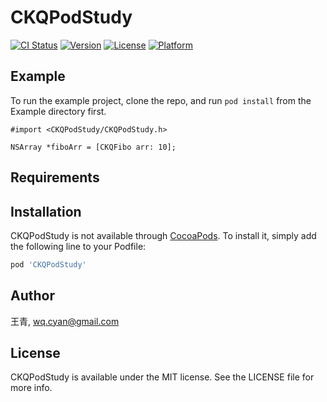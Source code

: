 # CKQPodStudy

[![CI Status](https://img.shields.io/travis/王青/CKQPodStudy.svg?style=flat)](https://travis-ci.org/王青/CKQPodStudy)
[![Version](https://img.shields.io/cocoapods/v/CKQPodStudy.svg?style=flat)](https://cocoapods.org/pods/CKQPodStudy)
[![License](https://img.shields.io/cocoapods/l/CKQPodStudy.svg?style=flat)](https://cocoapods.org/pods/CKQPodStudy)
[![Platform](https://img.shields.io/cocoapods/p/CKQPodStudy.svg?style=flat)](https://cocoapods.org/pods/CKQPodStudy)

## Example

To run the example project, clone the repo, and run `pod install` from the Example directory first.

```ObjC
#import <CKQPodStudy/CKQPodStudy.h>

NSArray *fiboArr = [CKQFibo arr: 10];
```

## Requirements

## Installation

CKQPodStudy is not available through [CocoaPods](https://cocoapods.org). To install
it, simply add the following line to your Podfile:

```ruby
pod 'CKQPodStudy'
```

## Author

王青, wq.cyan@gmail.com

## License

CKQPodStudy is available under the MIT license. See the LICENSE file for more info.
